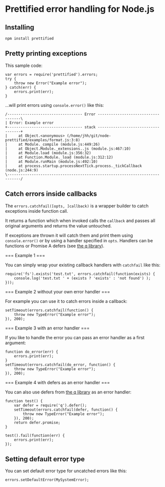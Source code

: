 Prettified error handling for Node.js
=====================================

Installing
----------

	npm install prettified

Pretty printing exceptions
--------------------------

This sample code:

	var errors = require('prettified').errors;
	try {
		throw new Error("Example error");
	} catch(err) {
		errors.print(err);
	}

...will print errors using `console.error()` like this:

	/---------------------------------- Error -----------------------------------\
	| Error: Example error
	+---------------------------------- stack -----------------------------------+
	|     at Object.<anonymous> (/home/jhh/git/node-prettified/examples/format.js:3:8)
	|     at Module._compile (module.js:449:26)
	|     at Object.Module._extensions..js (module.js:467:10)
	|     at Module.load (module.js:356:32)
	|     at Function.Module._load (module.js:312:12)
	|     at Module.runMain (module.js:492:10)
	|     at process.startup.processNextTick.process._tickCallback (node.js:244:9)
	\----------------------------------------------------------------------------/

Catch errors inside callbacks
-----------------------------

The `errors.catchfail([opts, ]callback)` is a wrapper builder to catch 
exceptions inside function call.

It returns a function which when invoked calls the `callback` and 
passes all original arguments and returns the value untouched. 

If exceptions are thrown it will catch them and print them using 
`console.error()` or by using a handler specified in `opts`. Handlers 
can be functions or Promise A defers (see 
[the q library](http://documentup.com/kriskowal/q/)).

=== Example 1 ===

You can simply wrap your existing callback handlers with `catchfail` like this:

	require('fs').exists('test.txt', errors.catchfail(function(exists) {
		console.log('test.txt ' + (exists ? 'exists' : 'not found') );
	}));

=== Example 2 without your own error handler ===

For example you can use it to catch errors inside a callback:

	setTimeout(errors.catchfail(function() {
		throw new TypeError("Example error");
	}), 200);

=== Example 3 with an error handler ===

If you like to handle the error you can pass an error handler as a 
first argument:

	function do_error(err) {
		errors.print(err);
	}
	setTimeout(errors.catchfail(do_error, function() {
		throw new TypeError("Example error");
	}), 200);

=== Example 4 with defers as an error handler ===

You can also use defers from [the q library](http://documentup.com/kriskowal/q/) as an error handler:

	function test() {
		var defer = require('q').defer();
		setTimeout(errors.catchfail(defer, function() {
			throw new TypeError("Example error");
		}), 200);
		return defer.promise;
	}
	
	test().fail(function(err) {
		errors.print(err);
	});

Setting default error type
--------------------------

You can set default error type for uncatched errors like this:

	errors.setDefaultError(MySystemError);

